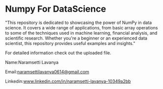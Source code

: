 # Numpy For DataScience
"This repository is dedicated to showcasing the power of NumPy in data science. It covers a wide range of applications, from basic array operations to some of the techniques used in machine learning, financial analysis, and scientific research. Whether you're a beginner or an experienced data scientist, this repository provides useful examples and insights."

  For detailed information check out the uploaded file.

Name:Naramsetti Lavanya

Email:naramsettilavanya0614@gmail.com

Linkedin:www.linkedin.com/in/naramsetti-lavanya-10349a2bb
